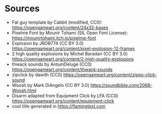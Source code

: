 # Sources

- Fat guy template by Cabbit (modified, CC0): <https://opengameart.org/content/24x32-bases>
- Pixelme Font by Mounir Tohami (SIL Open Font License): <https://mounirtohami.itch.io/pixelme-font>
- Explosion by JROB774 (CC BY 3.0) <https://opengameart.org/content/pixel-explosion-12-frames>
- 2 high quality explosions by Michel Baradari (CC BY 3.0) <https://opengameart.org/content/2-high-quality-explosions>
- thwack sounds by AntumDeluge (CC0) <https://opengameart.org/content/thwack-sounds>
- zipclick by dawith (CC0) <https://opengameart.org/content/zippo-click-sound>
- Woosh by Mark DiAngelo (CC BY 3.0) <https://soundbible.com/2068-Woosh.html>
- Disarm adapted from Equipment Click by LFA (CC0) <https://opengameart.org/content/equipment-click>
- cool title generated in <https://flamingtext.com>
